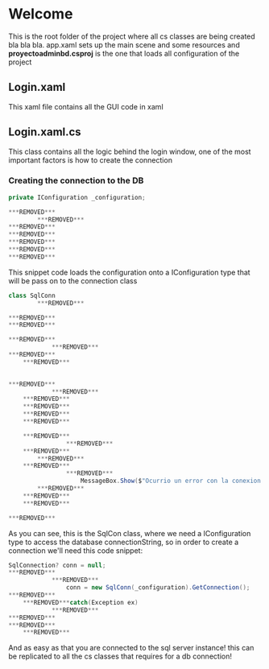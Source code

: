 ﻿# Welcome
This is the root folder of the project where all cs classes are being created bla bla bla.
app.xaml sets up the main scene and some resources and <b>proyectoadminbd.csproj</b> is the one that loads all configuration of the project

## Login.xaml
This xaml file contains all the GUI code in xaml

## Login.xaml.cs
This class contains all the logic behind the login window, one of the most important factors is how to create the connection

### Creating the connection to the DB
```cs
private IConfiguration _configuration;

***REMOVED***
        ***REMOVED***
***REMOVED***
***REMOVED***
***REMOVED***
***REMOVED***
***REMOVED***
```
This snippet code loads the configuration onto a IConfiguration type that will be pass on to the connection class

``` cs
class SqlConn
        ***REMOVED***

***REMOVED***
***REMOVED***

***REMOVED***
            ***REMOVED***
***REMOVED***
    ***REMOVED***

        
***REMOVED***
            ***REMOVED***
    ***REMOVED***
    ***REMOVED***
    ***REMOVED***
    ***REMOVED***

    ***REMOVED***
                ***REMOVED***
    ***REMOVED***
        ***REMOVED***
    ***REMOVED***
                ***REMOVED***
                    MessageBox.Show($"Ocurrio un error con la conexion!, codigo de error: \n***REMOVED***e***REMOVED***");
        ***REMOVED***
    ***REMOVED***
    ***REMOVED***

***REMOVED***
```
As you can see, this is the SqlCon class, where we need a IConfiguration type to access the database connectionString, so in order to create a connection we'll need this code snippet:

```cs
SqlConnection? conn = null;
***REMOVED***
            ***REMOVED***
                conn = new SqlConn(_configuration).GetConnection();
***REMOVED***
    ***REMOVED***catch(Exception ex)
            ***REMOVED***
***REMOVED***
***REMOVED***
    ***REMOVED***
```
And as easy as that you are connected to the sql server instance! this can be replicated to all the cs classes that requires for a db connection!
